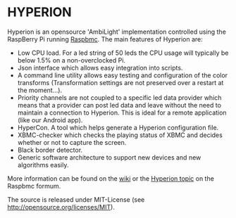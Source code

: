 HYPERION
========

Hyperion is an opensource 'AmbiLight' implementation controlled using the RaspBerry Pi running [Raspbmc](http://www.raspbmc.com). The main features of Hyperion are:
* Low CPU load. For a led string of 50 leds the CPU usage will typically be below 1.5% on a non-overclocked Pi.
* Json interface which allows easy integration into scripts.
* A command line utility allows easy testing and configuration of the color transforms (Transformation settings are not preserved over a restart at the moment...).
* Priority channels are not coupled to a specific led data provider which means that a provider can post led data and leave without the need to maintain a connection to Hyperion. This is ideal for a remote application (like our Android app).
* HyperCon. A tool which helps generate a Hyperion configuration file.
* XBMC-checker which checks the playing status of XBMC and decides whether or not to capture the screen.
* Black border detector.
* Generic software architecture to support new devices and new algorithms easily.

More information can be found on the [wiki](https://github.com/tvdzwan/hyperion/wiki) or the [Hyperion topic](http://forum.stmlabs.com/showthread.php?tid=11053) on the Raspbmc formum.

The source is released under MIT-License (see http://opensource.org/licenses/MIT).
